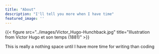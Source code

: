 ```yaml
---
title: "About"
description: "I'll tell you more when I have time"
featured_image: ''
---
```

{{< figure src="../images/Victor_Hugo-Hunchback.jpg" title="Illustration from Victor Hugo et son temps (1881)" >}}

This is really a nothing space until I have more time for writing than coding